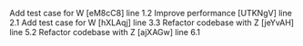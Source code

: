 Add test case for W [eM8cC8] line 1.2
Improve performance [UTKNgV] line 2.1
Add test case for W [hXLAqj] line 3.3
Refactor codebase with Z [jeYvAH] line 5.2
Refactor codebase with Z [ajXAGw] line 6.1
